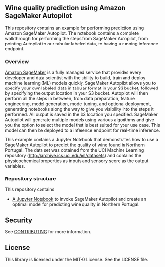 ## Wine quality prediction using Amazon SageMaker Autopilot

This repository contains an example for performing prediction using Amazon SageMaker Autopilot. The notebook contains a complete walkthrough for performing the steps from SageMaker Autopilot, from pointing Autopilot to our tabular labeled data, to having a running inference endpoint.

### Overview

[Amazon SageMaker](https://aws.amazon.com/sagemaker/) is a fully managed service that provides every developer and data scientist with the ability to build, train and deploy machine learning (ML) models quickly. SageMaker Autopilot allows you to specify your own labeled data in tabular format in your S3 bucket, followed by specifying the output location in your S3 bucket. Autopilot will then perform all the steps in between, from data preparation, feature engineering, model generation, model tuning, and optional deployment, generating notebooks along the way to give you visibility into the steps it performed. All output is saved in the S3 location you specified. SageMaker Autopilot will generate multiple models using various algorithms and give you the option to select the model that is best suited for your use case. This model can then be deployed to a inference endpoint for real-time inference.

This example contains a Jupyter Notebook that demonstrates how to use a SageMaker Autopilot to predict the quality of wine found in Northern Portugal. The data set was obtained from the UCI Machine Learning repository (http://archive.ics.uci.edu/ml/datasets) and contains the physicochemical properties as inputs and sensory score as the output variables.

### Repository structure

This repository contains

* [A Jupyter Notebook](https://github.com/aws-samples/autopilot-portugal-wines/autopilot_wine_quality.ipynb) to invoke SageMaker Autopilot and create an optimal model for predicting wine quality in Northern Portugal.

## Security

See [CONTRIBUTING](CONTRIBUTING.md#security-issue-notifications) for more information.

## License

This library is licensed under the MIT-0 License. See the LICENSE file.
